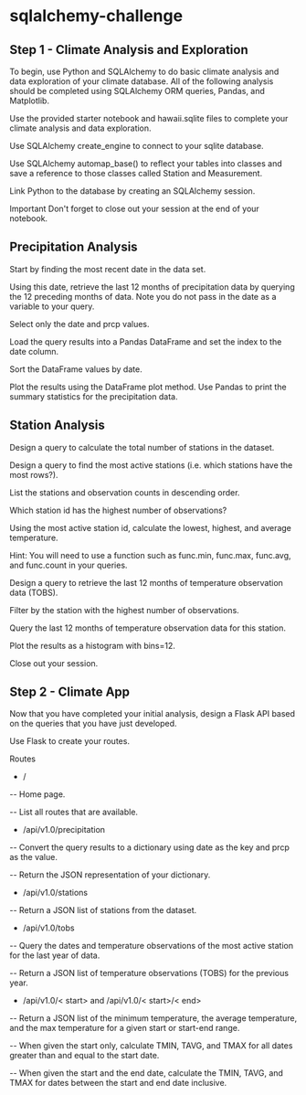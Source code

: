 # sqlalchemy-challenge

## Step 1 - Climate Analysis and Exploration

To begin, use Python and SQLAlchemy to do basic climate analysis and data exploration of your climate database. All of the following analysis should be completed using SQLAlchemy ORM queries, Pandas, and Matplotlib.

Use the provided starter notebook and hawaii.sqlite files to complete your climate analysis and data exploration.

Use SQLAlchemy create_engine to connect to your sqlite database.

Use SQLAlchemy automap_base() to reflect your tables into classes and save a reference to those classes called Station and Measurement.

Link Python to the database by creating an SQLAlchemy session.

Important Don't forget to close out your session at the end of your notebook.

## Precipitation Analysis

Start by finding the most recent date in the data set.

Using this date, retrieve the last 12 months of precipitation data by querying the 12 preceding months of data. Note you do not pass in the date as a variable to your query.

Select only the date and prcp values.

Load the query results into a Pandas DataFrame and set the index to the date column.

Sort the DataFrame values by date.

Plot the results using the DataFrame plot method.
Use Pandas to print the summary statistics for the precipitation data.

## Station Analysis

Design a query to calculate the total number of stations in the dataset.

Design a query to find the most active stations (i.e. which stations have the most rows?).

List the stations and observation counts in descending order.

Which station id has the highest number of observations?

Using the most active station id, calculate the lowest, highest, and average temperature.

Hint: You will need to use a function such as func.min, func.max, func.avg, and func.count in your queries.

Design a query to retrieve the last 12 months of temperature observation data (TOBS).

Filter by the station with the highest number of observations.

Query the last 12 months of temperature observation data for this station.

Plot the results as a histogram with bins=12.

Close out your session.

## Step 2 - Climate App

Now that you have completed your initial analysis, design a Flask API based on the queries that you have just developed.

Use Flask to create your routes.

Routes

- /

-- Home page.

-- List all routes that are available.

- /api/v1.0/precipitation

-- Convert the query results to a dictionary using date as the key and prcp as the value.

-- Return the JSON representation of your dictionary.

- /api/v1.0/stations

-- Return a JSON list of stations from the dataset.

- /api/v1.0/tobs

-- Query the dates and temperature observations of the most active station for the last year of data.

-- Return a JSON list of temperature observations (TOBS) for the previous year.

- /api/v1.0/< start> and /api/v1.0/< start>/< end>

-- Return a JSON list of the minimum temperature, the average temperature, and the max temperature for a given start or start-end range.

-- When given the start only, calculate TMIN, TAVG, and TMAX for all dates greater than and equal to the start date.

-- When given the start and the end date, calculate the TMIN, TAVG, and TMAX for dates between the start and end date inclusive.
